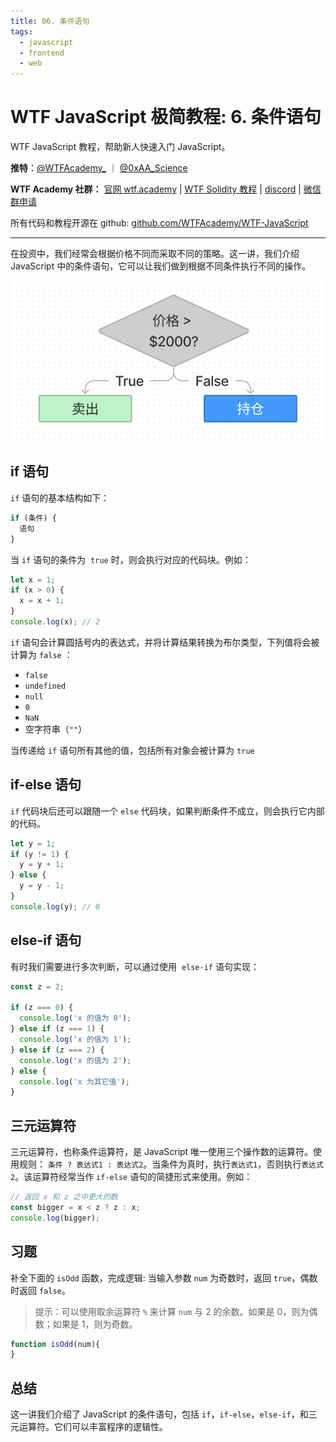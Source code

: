 ```yaml
---
title: 06. 条件语句
tags:
  - javascript
  - frontend
  - web
---
```

# WTF JavaScript 极简教程: 6. 条件语句

WTF JavaScript 教程，帮助新人快速入门 JavaScript。

**推特**：[@WTFAcademy\_](https://twitter.com/WTFAcademy_) ｜ [@0xAA_Science](https://twitter.com/0xAA_Science)

**WTF Academy 社群：** [官网 wtf.academy](https://wtf.academy/) | [WTF Solidity 教程](https://github.com/AmazingAng/WTFSolidity) | [discord](https://discord.gg/5akcruXrsk/) | [微信群申请](https://docs.google.com/forms/d/e/1FAIpQLSe4KGT8Sh6sJ7hedQRuIYirOoZK_85miz3dw7vA1-YjodgJ-A/viewform?usp=sf_link)

所有代码和教程开源在 github: [github.com/WTFAcademy/WTF-JavaScript](https://github.com/WTFAcademy/WTF-JavaScript)

---

在投资中，我们经常会根据价格不同而采取不同的策略。这一讲，我们介绍 JavaScript 中的条件语句，它可以让我们做到根据不同条件执行不同的操作。

![](./img/6-1.png)

## if 语句

`if` 语句的基本结构如下：

```js
if (条件) {
  语句
}
```

当 `if` 语句的条件为  `true` 时，则会执行对应的代码块。例如：

```js
let x = 1;
if (x > 0) {
  x = x + 1;
}
console.log(x); // 2
```

`if` 语句会计算圆括号内的表达式，并将计算结果转换为布尔类型，下列值将会被计算为 `false` ：

- `false`
- `undefined`
- `null`
- `0`
- `NaN`
- 空字符串（`""`）

当传递给 `if` 语句所有其他的值，包括所有对象会被计算为 `true`

## if-else 语句

`if` 代码块后还可以跟随一个 `else` 代码块，如果判断条件不成立，则会执行它内部的代码。

```js
let y = 1;
if (y != 1) {
  y = y + 1;
} else {
  y = y - 1;
}
console.log(y); // 0
```

## else-if 语句

有时我们需要进行多次判断，可以通过使用  `else-if` 语句实现：

```js
const z = 2;

if (z === 0) {
  console.log('x 的值为 0');
} else if (z === 1) {
  console.log('x 的值为 1');
} else if (z === 2) {
  console.log('x 的值为 2');
} else {
  console.log('x 为其它值');
}
```

## 三元运算符

三元运算符，也称条件运算符，是 JavaScript 唯一使用三个操作数的运算符。使用规则： `条件 ? 表达式1 : 表达式2`。当条件为真时，执行`表达式1`，否则执行`表达式2`。该运算符经常当作 `if-else` 语句的简捷形式来使用。例如：

```js
// 返回 x 和 z 之中更大的数
const bigger = x < z ? z : x;
console.log(bigger);
```

## 习题

补全下面的 `isOdd` 函数，完成逻辑: 当输入参数 `num` 为奇数时，返回 `true`，偶数时返回 `false`。

> 提示：可以使用取余运算符 `%` 来计算 `num` 与 2 的余数。如果是 0，则为偶数；如果是 1，则为奇数。

```js
function isOdd(num){
}
```

## 总结

这一讲我们介绍了 JavaScript 的条件语句，包括 `if`，`if-else`，`else-if`，和三元运算符。它们可以丰富程序的逻辑性。
